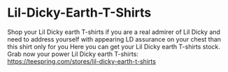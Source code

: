 # Lil-Dicky-Earth-T-Shirts
 Shop your Lil Dicky earth T-shirts if you are a real admirer of Lil Dicky and need to address yourself with appearing LD assurance on your chest than this shirt only for you   Here you can get your Lil Dicky earth T-shirts stock.   Grab now your power Lil Dicky earth T-shirts:  https://teespring.com/stores/lil-dicky-earth-t-shirts
